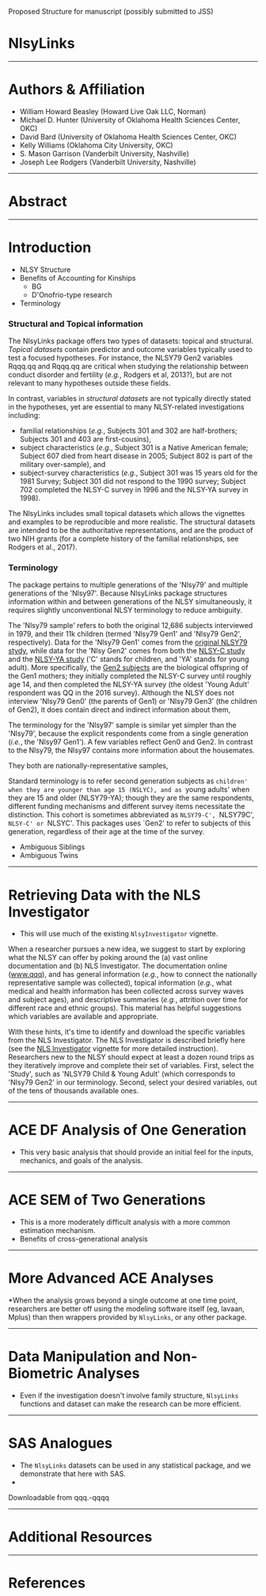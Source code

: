 Proposed Structure for manuscript (possibly submitted to JSS)

# NlsyLinks

----------------------------------------------------

# Authors & Affiliation
* William Howard Beasley (Howard Live Oak LLC, Norman)
* Michael D. Hunter (University of Oklahoma Health Sciences Center, OKC)
* David Bard (University of Oklahoma Health Sciences Center, OKC)
* Kelly Williams (Oklahoma City University, OKC)
* S. Mason Garrison (Vanderbilt University, Nashville)
* Joseph Lee Rodgers (Vanderbilt University, Nashville)

----------------------------------------------------

# Abstract

----------------------------------------------------

# Introduction

* NLSY Structure
* Benefits of Accounting for Kinships  
    * BG
    * D'Onofrio-type research
* Terminology


### Structural and Topical information

The NlsyLinks package offers two types of datasets: topical and structural.  *Topical datasets* contain  predictor and outcome variables typically used to test a focused hypotheses.  For instance, the NLSY79 Gen2 variables Rqqq.qq and Rqqq.qq are critical when studying the relationship between conduct disorder and fertility (*e.g.*, Rodgers et al, 2013?), but are not relevant to many hypotheses outside these fields.

In contrast, variables in *structural datasets* are not typically directly stated in the hypotheses, yet are essential to many NLSY-related investigations including:
* familial relationships (*e.g.*, Subjects 301 and 302 are half-brothers; Subjects 301 and 403 are first-cousins),
* subject characteristics (*e.g.*, Subject 301 is a Native American female; Subject 607 died from heart disease in 2005; Subject 802 is part of the military over-sample), and
* subject-survey characteristics (*e.g.*, Subject 301 was 15 years old for the 1981 Survey; Subject 301 did not respond to the 1990 survey; Subject 702 completed the NLSY-C survey in 1996 and the NLSY-YA survey in 1998).

The NlsyLinks includes small topical datasets which allows the vignettes and examples to be reproducible and more realistic.  The structural datasets are intended to be the authoritative representations, and are the product of two NIH grants (for a complete history of the familial relationships, see Rodgers et al., 2017).

### Terminology

The package pertains to multiple generations of the 'Nlsy79' and multiple generations of the 'Nlsy97'.  Because NlsyLinks package structures information within and between generations of the NLSY simultaneously, it requires slightly unconventional NLSY terminology to reduce ambiguity.  

The 'Nlsy79 sample' refers to both the original 12,686 subjects interviewed in 1979, and their 11k children (termed 'Nlsy79 Gen1' and 'Nlsy79 Gen2', respectively).  Data for the 'Nlsy79 Gen1' comes from the [original NLSY79 stydy](http://www.bls.gov/nls/nlsy79.htm), while data for the 'Nlsy Gen2' comes from both the [NLSY-C study]() and the [NLSY-YA study]() ('C' stands for children, and 'YA' stands for young adult).  More specifically, the [Gen2 subjects](http://www.bls.gov/nls/nlsy79ch.htm) are the biological offspring of the Gen1 mothers; they initially completed the NLSY-C survey until roughly age 14, and then completed the NLSY-YA survey (the oldest 'Young Adult' respondent was QQ in the 2016 survey).  Although the NLSY does not interview 'Nlsy79 Gen0' (the parents of Gen1) or 'Nlsy79 Gen3' (the children of Gen2), it does contain direct and indirect information about them,

The terminology for the 'Nlsy97' sample is similar yet simpler than the 'Nlsy79',  because the explicit respondents come from a single generation (*i.e.*, the 'Nlsy97 Gen1').  A few variables reflect Gen0 and Gen2.  In contrast to the Nlsy79, the Nlsy97 contains more information about the housemates.

They both are nationally-representative samples, 

Standard terminology is to refer second generation subjects as `children' when they are younger than age 15 (NSLYC), and as `young adults' when they are 15 and older (NLSY79-YA); though they are the same respondents, different funding mechanisms and different survey items necessitate the distinction.  This cohort is sometimes abbreviated as `NLSY79-C', `NLSY79C', `NLSY-C' or `NLSYC'. This packages uses `Gen2' to refer to subjects of this generation, regardless of their age at the time of the survey.

* Ambiguous Siblings
* Ambiguous Twins
----------------------------------------------------

# Retrieving Data with the NLS Investigator
* This will use much of the existing `NlsyInvestigator` vignette.

When a researcher pursues a new idea, we suggest to start by exploring what the NLSY can offer by poking around the (a) vast online documentation and (b) NLS Investigator.  The documentation online (www.qqq), and has general information (*e.g.*, how to connect the nationally representative sample was collected), topical information (*e.g.*, what medical and health information has been collected across survey waves and subject ages), and descriptive summaries (*e.g.*, attrition over time for different race and ethnic groups).  This material has helpful suggestions which variables are available and appropriate.

With these hints, it's time to identify and download the specific variables from the NLS Investigator.  The NLS Investigator is described briefly here (see the [NLS Investigator](https://github.com/nlsy-links/NlsyLinks/blob/master/inst/doc/NlsInvestigator.pdf) vignette for more detailed instruction).  Researchers new to the NLSY should expect at least a dozen round trips as they iteratively improve and complete their set of variables.  First, select the 'Study', such as 'NLSY79 Child & Young Adult' (which corresponds to 'Nlsy79 Gen2' in our terminology.  Second, select your desired variables, out of the tens of thousands available ones.		


----------------------------------------------------

# ACE DF Analysis of One Generation
* This very basic analysis that should provide an initial feel for the inputs, mechanics, and goals of the analysis.

----------------------------------------------------

# ACE SEM of Two Generations
* This is a more moderately difficult analysis with a more common estimation mechanism.
* Benefits of cross-generational analysis

----------------------------------------------------

# More Advanced ACE Analyses
*When the analysis grows beyond a single outcome at one time point, researchers are better off using the modeling software itself (eg, lavaan, Mplus) than then wrappers provided by `NlsyLinks`, or any other package.

----------------------------------------------------

# Data Manipulation and Non-Biometric Analyses
* Even if the investigation doesn't involve family structure, `NlsyLinks` functions and dataset can make the research can be more efficient.

----------------------------------------------------

# SAS Analogues
* The `NlsyLinks` datasets can be used in any statistical package, and we demonstrate that here with SAS.
* 
Downloadable from qqq.-qqqq

----------------------------------------------------

# Additional Resources

----------------------------------------------------

# References
<!--stackedit_data:
eyJoaXN0b3J5IjpbMTc2NzI4MTE3MCwxMTc2NzUzODgzLC02Mz
cwMTYwMDMsODE4MTU5NTYwXX0=
-->
